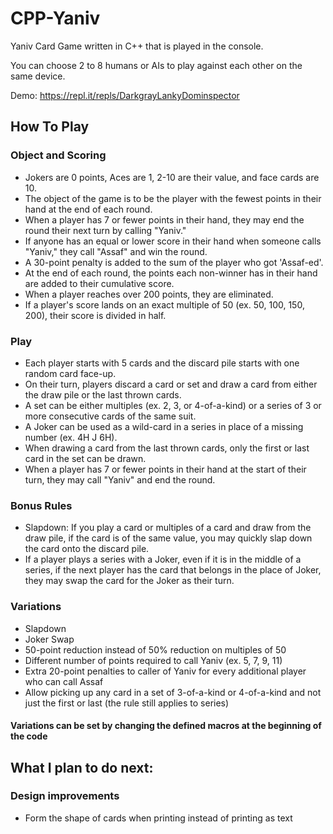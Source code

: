 # CPP-Yaniv

Yaniv Card Game written in C++ that is played in the console.

You can choose 2 to 8 humans or AIs to play against each other on the same device.

Demo: https://repl.it/repls/DarkgrayLankyDominspector

## How To Play

### Object and Scoring
* Jokers are 0 points, Aces are 1, 2-10 are their value, and face cards are 10.
* The object of the game is to be the player with the fewest points in their hand at the end of each round.
* When a player has 7 or fewer points in their hand, they may end the round their next turn by calling "Yaniv."
* If anyone has an equal or lower score in their hand when someone calls "Yaniv," they call "Assaf" and win the round.
* A 30-point penalty is added to the sum of the player who got 'Assaf-ed'.
* At the end of each round, the points each non-winner has in their hand are added to their cumulative score.
* When a player reaches over 200 points, they are eliminated.
* If a player's score lands on an exact multiple of 50 (ex. 50, 100, 150, 200), their score is divided in half.

### Play
* Each player starts with 5 cards and the discard pile starts with one random card face-up.
* On their turn, players discard a card or set and draw a card from either the draw pile or the last thrown cards.
* A set can be either multiples (ex. 2, 3, or 4-of-a-kind) or a series of 3 or more consecutive cards of the same suit.
* A Joker can be used as a wild-card in a series in place of a missing number (ex. 4H J 6H).
* When drawing a card from the last thrown cards, only the first or last card in the set can be drawn.
* When a player has 7 or fewer points in their hand at the start of their turn, they may call "Yaniv" and end the round.

### Bonus Rules
* Slapdown: If you play a card or multiples of a card and draw from the draw pile, if the card is of the same value, you may quickly slap down the card onto the discard pile.
* If a player plays a series with a Joker, even if it is in the middle of a series, if the next player has the card that belongs in the place of Joker, they may swap the card for the Joker as their turn.

### Variations
* Slapdown
* Joker Swap
* 50-point reduction instead of 50% reduction on multiples of 50
* Different number of points required to call Yaniv (ex. 5, 7, 9, 11)
* Extra 20-point penalties to caller of Yaniv for every additional player who can call Assaf
* Allow picking up any card in a set of 3-of-a-kind or 4-of-a-kind and not just the first or last (the rule still applies to series)

#### Variations can be set by changing the defined macros at the beginning of the code

## What I plan to do next:

### Design improvements
* Form the shape of cards when printing instead of printing as text

